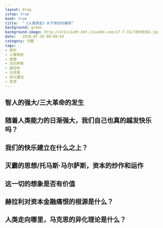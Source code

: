 ```yaml
---
layout: blog
istop: true
book: true
title:  "《人类简史》关于快乐的骗局"
background: green
background-image: http://ot1cc1u9t.bkt.clouddn.com/17-7-15/78939382.jpg
date:   2018-07-28 00:09:54
category: 书籍
tags:
- 快乐 
- 人类简史
- 感想
- 马尔萨斯
- 赫拉利
- 马克思
- 异化理论
- 哲学
---
```


## 智人的强大/三大革命的发生

## 随着人类能力的日渐强大，我们自己也真的越发快乐吗？

## 我们的快乐建立在什么之上？

## 灭霸的思想/托马斯·马尔萨斯，资本的炒作和运作

## 这一切的想象是否有价值

## 赫拉利对资本金融痛恨的根源是什么？

## 人类走向哪里，马克思的异化理论是什么？

